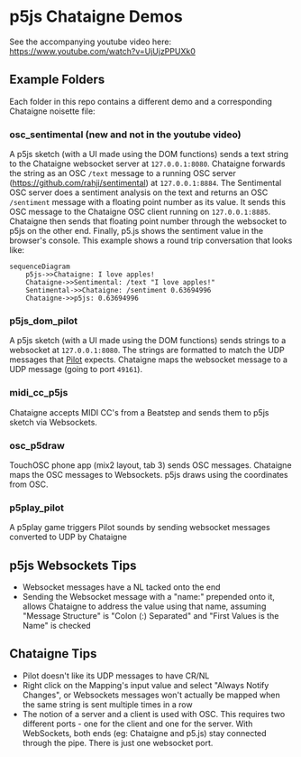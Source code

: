# p5js Chataigne Demos

See the accompanying youtube video here: https://www.youtube.com/watch?v=UjUjzPPUXk0

## Example Folders

Each folder in this repo contains a different demo and a corresponding Chataigne noisette file:

### osc_sentimental (new and not in the youtube video)

A p5js sketch (with a UI made using the DOM functions) sends a text string to the Chataigne websocket server at `127.0.0.1:8080`. Chataigne forwards the string as an OSC `/text` message to a running OSC server (https://github.com/rahji/sentimental) at `127.0.0.1:8884`. The Sentimental OSC server does a sentiment analysis on the text and returns an OSC `/sentiment` message with a floating point number as its value. It sends this OSC message to the Chataigne OSC client running on `127.0.0.1:8885`. Chataigne then sends that floating point number through the websocket to p5js on the other end. Finally, p5.js shows the sentiment value in the browser's console. This example shows a round trip conversation that looks like:

```mermaid
sequenceDiagram
    p5js->>Chataigne: I love apples!
    Chataigne->>Sentimental: /text "I love apples!"
    Sentimental->>Chataigne: /sentiment 0.63694996
    Chataigne->>p5js: 0.63694996
```

### p5js_dom_pilot

A p5js sketch (with a UI made using the DOM functions) sends strings to a websocket at `127.0.0.1:8080`. The strings are formatted to match the UDP messages that [Pilot](https://github.com/hundredrabbits/Pilot) expects. Chataigne maps the websocket message to a UDP message (going to port `49161`).

### midi_cc_p5js

Chataigne accepts MIDI CC's from a Beatstep and sends them to p5js sketch via Websockets.

### osc_p5draw

TouchOSC phone app (mix2 layout, tab 3) sends OSC messages. Chataigne maps the OSC messages to Websockets. p5js draws using the coordinates from OSC.

### p5play_pilot 

A p5play game triggers Pilot sounds by sending websocket messages converted to UDP by Chataigne

## p5js Websockets Tips

* Websocket messages have a NL tacked onto the end
* Sending the Websocket message with a "name:" prepended onto it, allows Chataigne to address the value using that name, assuming "Message Structure" is "Colon (:) Separated" and "First Values is the Name" is checked

## Chataigne Tips

* Pilot doesn't like its UDP messages to have CR/NL
* Right click on the Mapping's input value and select "Always Notify Changes", or Websockets messages won't actually be mapped when the same string is sent multiple times in a row
* The notion of a server and a client is used with OSC. This requires two different ports - one for the client and one for the server. With WebSockets, both ends (eg: Chataigne and p5.js) stay  connected through the pipe. There is just one websocket port.
